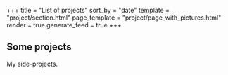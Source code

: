 +++
title = "List of projects"
sort_by = "date"
template = "project/section.html"
page_template = "project/page_with_pictures.html"
render = true
generate_feed = true
+++

## Some projects

My side-projects.
